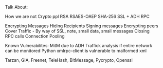 Talk About:

How we are not Crypto ppl
RSA
RSAES-OAEP
SHA-256
SSL + ADH
RPC

Encrypting Messages
Hiding Recipients
Signing messages
Encrypting peers
Cover Traffic - By way of SSL, note, small data, small messages
Closing RPC calls
Connection Pooling

Known Vulnerabilites:
MitM due to ADH
Traffick analysis if entire network can be monitored
Python xmlrpc-client is vulnerable to malformed xml



Tarzan, GIA, Freenet, TeleHash, BitMessage, Pycrypto, Openssl